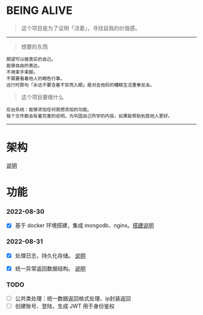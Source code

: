 <!--
 * @Date: 2022-08-28 14:44:57
 * @LastEditTime: 2022-09-01 00:13:46
-->

# BEING ALIVE

> 这个项目是为了证明「活着」，寻找自我的价值感。

---

> 想要的东西

```
期望可以做真实的自己。
能够自由的表达。
不用束手束脚。
不需要看着他人的眼色行事。
远行时那句「永远不要含着不甘而入眠」是对去他妈的糟糕生活重拳反击。
```

> 这个项目要做什么

```
后台系统：能够添加任何我想添加的功能。
每个文件都会有着完善的说明，为巩固自己所学的内容，如果能帮助到其他人更好。
```

---

# 架构
[说明](./record/framework.md)

# 功能

### 2022-08-30

- [x] 基于 docker 环境搭建，集成 mongodb、nginx。[搭建说明](./record/base-nginx-mongodb-docker.config.md)

### 2022-08-31
- [x] 处理日志，持久化存储。 [说明](./record/base-logger.md)
- [x] 统一异常返回数据结构。 [说明](./record/base-unified-response.md)


### TODO
- [ ] 公共类处理：统一数据返回格式处理、ip封装返回
- [ ] 创建账号、登陆，生成 JWT 用于身份鉴权
